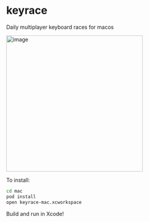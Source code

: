 # keyrace
Daily multiplayer keyboard races for macos

<img width="363" alt="image" src="https://user-images.githubusercontent.com/56260/108294914-9dde2780-714b-11eb-971a-42e20a5bc9f5.png">

To install:
```bash
cd mac
pod install
open keyrace-mac.xcworkspace
```

Build and run in Xcode!
